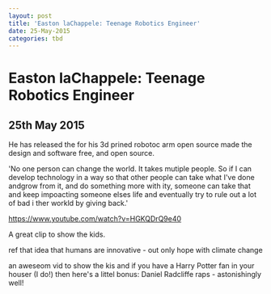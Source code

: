 ```yaml
---
layout: post
title: 'Easton laChappele: Teenage Robotics Engineer'
date: 25-May-2015
categories: tbd
---
```


# Easton laChappele: Teenage Robotics Engineer

## 25th May 2015

He has released the for his 3d prined robotoc arm open source made the design and software free,   and open source.

'No one person can change the world. It takes mutiple people. So if I can develop technology in a way so that other people can take what I've done andgrow from it,   and do something more with ity,   someone can take that and keep impoacting someone elses life and eventually try to rule out a lot of bad i ther workld by giving back.'

https://www.youtube.com/watch?v=HGKQDrQ9e40

A great clip to show the kids.

ref that idea that humans are innovative - out only hope with climate change

 

an aweseom vid to show the kis and if you have a Harry Potter fan in your houser (I do!) then here's a littel bonus: Daniel Radcliffe raps - astonishingly well!

